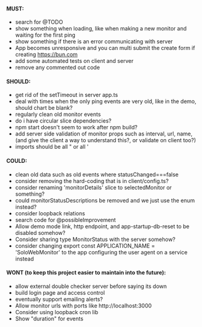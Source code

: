 #### MUST:
- search for @TODO
- show something when loading, like when making a new monitor and waiting for the first ping
- show something if there is an error communicating with server
- App becomes unresponsive and you can multi submit the create form if creating https://bun.com
- add some automated tests on client and server
- remove any commented out code

#### SHOULD:
- get rid of the setTimeout in server app.ts
- deal with times when the only ping events are very old, like in the demo, should chart be blank?
- regularly clean old monitor events
- do i have circular slice dependencies?
- npm start doesn't seem to work after npm build?
- add server side validation of monitor props such as interval, url, name, (and give the client a way to understand this?, or validate on client too?)
- imports should be all " or all '
#### COULD:
- clean old data such as old events where statusChanged===false
- consider removing the hard-coding that is in client/config.ts?
- consider renaming 'monitorDetails' slice to selectedMonitor or something?
- could monitorStatusDescriptions be removed and we just use the enum instead?
- consider loopback relations
- search code for @possibleImprovement
- Allow demo mode link, http endpoint, and app-startup-db-reset to be disabled somehow?
- Consider sharing type MonitorStatus with the server somehow?
- consider changing export const APPLICATION_NAME = 'SoloWebMonitor' to the app configuring the user agent on a service instead
#### WONT (to keep this project easier to maintain into the future):
- allow external double checker server before saying its down
- build login page and access control
- eventually support emailing alerts?
- Allow monitor urls with ports like http://localhost:3000
- Consider using loopback cron lib
- Show "duration" for events